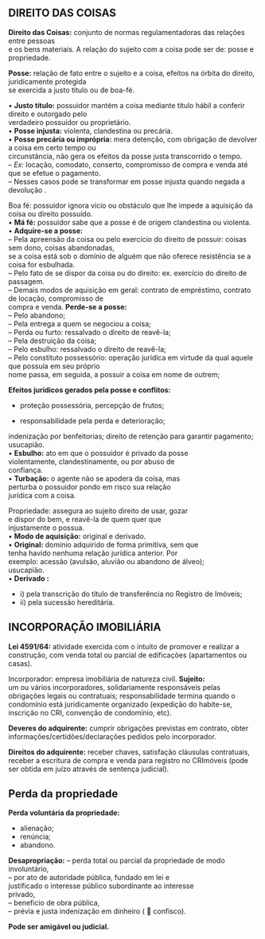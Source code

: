 ## DIREITO DAS COISAS

**Direito das Coisas:** conjunto de normas   regulamentadoras das relações entre pessoas  
e os bens materiais.   A relação do sujeito com a coisa pode ser de:  posse e propriedade.

**Posse:** relação de fato entre o sujeito e a coisa,  efeitos na órbita do direito, juridicamente protegida  
se exercida a justo título ou de boa-fé.  

• **Justo título:** possuidor mantém a coisa mediante  título hábil a conferir direito e outorgado pelo  
verdadeiro possuidor ou proprietário.  
• **Posse injusta:** violenta, clandestina ou precária.  
• **Posse precária ou imprópria:** mera detenção, com  obrigação de devolver a coisa em certo tempo ou  
circunstância, não gera os efeitos da posse justa  transcorrido o tempo.  
– *Ex:* locação, comodato, conserto, compromisso de  compra e venda até que se efetue o pagamento.  
– Nesses casos pode se transformar em posse  injusta quando negada a devolução .

Boa fé: possuidor ignora vício ou obstáculo que lhe  impede a aquisição da coisa ou direito possuído.  
• **Má fé:** possuidor sabe que a posse é de origem  clandestina ou violenta.  
• **Adquire-se a posse:**  
– Pela apreensão da coisa ou pelo exercício do direito  de possuir: coisas sem dono, coisas abandonadas,  
se a coisa está sob o domínio de alguém que não  oferece resistência se a coisa for esbulhada.  
– Pelo fato de se dispor da coisa ou do direito: ex.  exercício do direito de passagem.  
– Demais modos de aquisição em geral: contrato de  empréstimo, contrato de locação, compromisso de  
compra e venda.
**Perde-se a posse:**  
– Pelo abandono;  
– Pela entrega a quem se negociou a coisa;  
– Perda ou furto: ressalvado o direito de reavê-la;  
– Pela destruição da coisa;  
– Pelo esbulho: ressalvado o direito de reavê-la;  
– Pelo constituto possessório: operação jurídica em  virtude da qual aquele que possuía em seu próprio  
nome passa, em seguida, a possuir a coisa em  nome de outrem;

**Efeitos jurídicos gerados pela posse e conflitos:**  

 - proteção possessória, percepção de frutos;

 

 - responsabilidade pela perda e deterioração;

indenização por benfeitorias; direito de retenção para  garantir pagamento; usucapião.  
• **Esbulho:** ato em que o possuidor é privado da posse  
violentamente, clandestinamente, ou por abuso de  
confiança.  
• **Turbação:** o agente não se apodera da coisa, mas  
perturba o possuidor pondo em risco sua relação  
jurídica com a coisa.

Propriedade: assegura ao sujeito direito de usar, gozar  
e dispor do bem, e reavê-la de quem quer que  
injustamente o possua.  
• **Modo de aquisição:** original e derivado.  
• **Original:** domínio adquirido de forma primitiva, sem que  
tenha havido nenhuma relação jurídica anterior. Por  
exemplo: acessão (avulsão, aluvião ou abandono de álveo);  
usucapião.  
• **Derivado :** 

 - i) pela transcrição do título de transferência   no Registro de
   Imóveis;
 - ii) pela sucessão hereditária.


## INCORPORAÇÃO IMOBILIÁRIA

**Lei 4591/64:** atividade exercida com o intuito de promover e  realizar a construção, com venda total ou parcial de  edificações (apartamentos ou casas).

Incorporador: empresa imobiliária de natureza civil. **Sujeito:**  
um ou vários incorporadores, solidariamente responsáveis  pelas obrigações legais ou contratuais; responsabilidade  termina quando o condomínio está juridicamente organizado  (expedição do habite-se, inscrição no CRI, convenção de  condomínio, etc).

**Deveres do adquirente:** cumprir obrigações previstas em  contrato, obter informações/certidões/declarações pedidos  pelo incorporador.

**Direitos do adquirente:** receber chaves, satisfação cláusulas  contratuais, receber a escritura de compra e venda para  registro no CRImóveis (pode ser obtida em juízo através de  sentença judicial).

## Perda da propriedade

**Perda voluntária da propriedade:** 

 - alienação;
 - renúncia;
 - abandono.

**Desapropriação:**
– perda total ou parcial da propriedade de modo  
involuntário,  
– por ato de autoridade pública, fundado em lei e  
justificado o interesse público subordinante ao interesse  
privado,  
– beneficio de obra pública,  
– prévia e justa indenização em dinheiro (  confisco).

**Pode ser amigável ou judicial.**

<!--stackedit_data:
eyJoaXN0b3J5IjpbLTQwODgxMzg4MSwxNzU0NDIwMTEyXX0=
-->